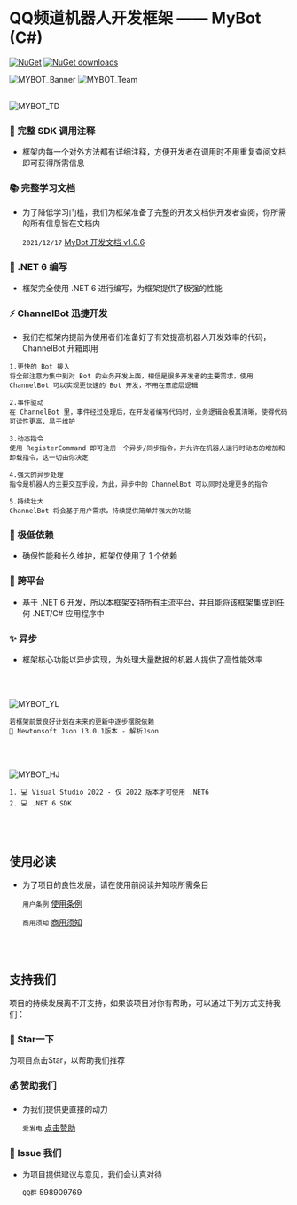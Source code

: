 # QQ频道机器人开发框架 —— MyBot (C#)
[![NuGet](https://img.shields.io/nuget/v/MyBot.svg)](https://www.nuget.org/packages/MyBot) [![NuGet downloads](https://img.shields.io/nuget/dt/MyBot)](https://www.nuget.org/packages/MyBot)

![MYBOT_Banner](https://mybot-1251253734.cos.ap-shanghai.myqcloud.com/mybot_md_banner/MyBOT%20Banner_13_2.png)
![MYBOT_Team](https://mybot-1251253734.cos.ap-shanghai.myqcloud.com/mybot_md_banner/MyBOT%20Banner_14_2.png)
<br>
<br>

![MYBOT_TD](https://mybot-1251253734.cos.ap-shanghai.myqcloud.com/mybot_md_banner/MyBOT%20Banner-09.png)
### 🔖 完整 SDK 调用注释
  - 框架内每一个对外方法都有详细注释，方便开发者在调用时不用重复查阅文档即可获得所需信息
### 📚 完整学习文档
  - 为了降低学习门槛，我们为框架准备了完整的开发文档供开发者查阅，你所需的所有信息皆在文档内

    `2021/12/17` [MyBot 开发文档 v1.0.6](https://www.yuque.com/chianne1025/mybot)
    
### 🧠 .NET 6 编写
  - 框架完全使用 .NET 6 进行编写，为框架提供了极强的性能
### ⚡ ChannelBot 迅捷开发
  - 我们在框架内提前为使用者们准备好了有效提高机器人开发效率的代码，ChannelBot 开箱即用

```
1.更快的 Bot 接入
将全部注意力集中到对 Bot 的业务开发上面，相信是很多开发者的主要需求，使用 ChannelBot 可以实现更快速的 Bot 开发，不用在意底层逻辑

2.事件驱动
在 ChannelBot 里，事件经过处理后，在开发者编写代码时，业务逻辑会极其清晰，使得代码可读性更高，易于维护

3.动态指令
使用 RegisterCommand 即可注册一个异步/同步指令，并允许在机器人运行时动态的增加和卸载指令，这一切由你决定

4.强大的异步处理
指令是机器人的主要交互手段，为此，异步中的 ChannelBot 可以同时处理更多的指令

5.持续壮大
ChannelBot 将会基于用户需求，持续提供简单并强大的功能
```

### 🦾 极低依赖
  - 确保性能和长久维护，框架仅使用了 1 个依赖
### 🎲 跨平台
  - 基于 .NET 6 开发，所以本框架支持所有主流平台，并且能将该框架集成到任何 .NET/C# 应用程序中
### ✨ 异步
  - 框架核心功能以异步实现，为处理大量数据的机器人提供了高性能效率
<br>
<br>

![MYBOT_YL](https://mybot-1251253734.cos.ap-shanghai.myqcloud.com/mybot_md_banner/MyBOT%20Banner-10.png)
```
若框架前景良好计划在未来的更新中逐步摆脱依赖
🚨 Newtonsoft.Json 13.0.1版本 - 解析Json
```

<br>
<br>

![MYBOT_HJ](https://mybot-1251253734.cos.ap-shanghai.myqcloud.com/mybot_md_banner/MyBOT%20Banner-11.png)
```
1. 💻 Visual Studio 2022 - 仅 2022 版本才可使用 .NET6
2. 💻 .NET 6 SDK
```
<br>
<br>

## 使用必读
  - 为了项目的良性发展，请在使用前阅读并知晓所需条目

    `用户条例` [使用条例](https://www.yuque.com/chianne1025/mybot/el90ll#sAoaP )

    `商用须知` [商用须知](https://www.yuque.com/chianne1025/mybot/natelg#l9UtT)
<br>
<br>

## 支持我们
项目的持续发展离不开支持，如果该项目对你有帮助，可以通过下列方式支持我们：

### 🌟 Star一下
为项目点击Star，以帮助我们推荐
<br>

### 💰 赞助我们
  - 为我们提供更直接的动力

    `爱发电` [点击赞助](https://afdian.net/@mybot)

### 📧 Issue 我们
  - 为项目提供建议与意见，我们会认真对待

    `QQ群` 598909769
